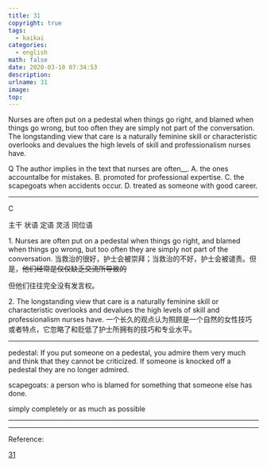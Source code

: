 ```yaml
---
title: 31
copyright: true
tags:
  - kaikai
categories:
  - english
math: false
date: 2020-03-10 07:34:53
description:
urlname: 31
image:
top:
---
```

<span id="inline-yellow"></span>
Nurses are often put on a pedestal when things go right, and blamed when things go wrong, but too often they are simply not part of the conversation. The longstanding view that care is a naturally feminine skill or characteristic overlooks and devalues the high levels of skill and professionalism nurses have.

<span id="inline-blue">Q</span>
The author implies in the text that nurses are often__.
A. the ones accountalbe for mistakes.
B. promoted for professional expertise.
C. the scapegoats when accidents occur.
D. treated as someone with good career.

---

<!--more-->

<span id="inline-toc">C</span>


<span id="inline-yellow">主干</span>
<span id="inline-green">状语</span>
<span id="inline-red">定语</span>
<span id="inline-blue">灵活</span>
<span id="inline-purple">同位语</span>

<span id="inline-toc">1.</span>
<span id="inline-yellow">Nurses are often put on a pedestal</span> <span id="inline-green">when things go right</span>, <span id="inline-yellow">and blamed </span> <span id="inline-green">when things go wrong</span>, but too often <span id="inline-yellow">they are simply not part of the conversation</span>.
当救治的很好，护士会被崇拜；当救治的不好，护士会被谴责。但是，~~他们经常是仅仅缺乏交流所导致的~~

但他们往往完全没有发言权。


<span id="inline-toc">2.</span>
<span id="inline-yellow">The longstanding view</span> <span id="inline-purple">that care is a naturally feminine skill or characteristic overlooks and devalues the high levels of skill and professionalism </span><span id="inline-red">nurses have.</span> 
一个长久的观点认为照顾是一个自然的女性技巧或者特点，它忽略了和贬低了护士所拥有的技巧和专业水平。



---

<span id="inline-green">pedestal</span>:
If you put someone on a pedestal, you admire them very much and think that they cannot be criticized. If someone is knocked off a pedestal they are no longer admired.


<span id="inline-green">scapegoats</span>:
a person who is blamed for something that someone else has done.


<span id="inline-green">simply</span>
completely or as much as possible

---



---
Reference:

[31](https://mp.weixin.qq.com/s/A31hTrLRXCks8gBjSY4UZA)
